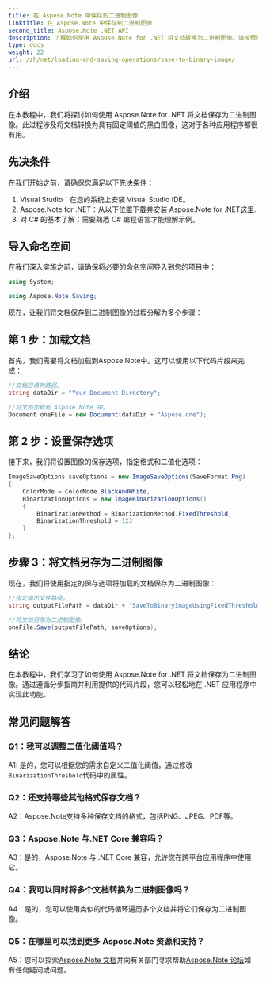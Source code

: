 ```yaml
---
title: 在 Aspose.Note 中保存到二进制图像
linktitle: 在 Aspose.Note 中保存到二进制图像
second_title: Aspose.Note .NET API
description: 了解如何使用 Aspose.Note for .NET 将文档转换为二进制图像。请按照我们的分步指南进行无缝集成。
type: docs
weight: 22
url: /zh/net/loading-and-saving-operations/save-to-binary-image/
---
```

## 介绍

在本教程中，我们将探讨如何使用 Aspose.Note for .NET 将文档保存为二进制图像。此过程涉及将文档转换为具有固定阈值的黑白图像，这对于各种应用程序都很有用。

## 先决条件

在我们开始之前，请确保您满足以下先决条件：

1. Visual Studio：在您的系统上安装 Visual Studio IDE。
2.  Aspose.Note for .NET：从以下位置下载并安装 Aspose.Note for .NET[这里](https://releases.aspose.com/note/net/).
3. 对 C# 的基本了解：需要熟悉 C# 编程语言才能理解示例。

## 导入命名空间

在我们深入实施之前，请确保将必要的命名空间导入到您的项目中：

```csharp
using System;

using Aspose.Note.Saving;

```

现在，让我们将文档保存到二进制图像的过程分解为多个步骤：

## 第 1 步：加载文档

首先，我们需要将文档加载到Aspose.Note中。这可以使用以下代码片段来完成：

```csharp
//文档目录的路径。
string dataDir = "Your Document Directory";

//将文档加载到 Aspose.Note 中。
Document oneFile = new Document(dataDir + "Aspose.one");
```

## 第 2 步：设置保存选项

接下来，我们将设置图像的保存选项，指定格式和二值化选项：

```csharp
ImageSaveOptions saveOptions = new ImageSaveOptions(SaveFormat.Png)
{
    ColorMode = ColorMode.BlackAndWhite,
    BinarizationOptions = new ImageBinarizationOptions()
    {
        BinarizationMethod = BinarizationMethod.FixedThreshold,
        BinarizationThreshold = 123
    }
};
```

## 步骤 3：将文档另存为二进制图像

现在，我们将使用指定的保存选项将加载的文档保存为二进制图像：

```csharp
//指定输出文件路径。
string outputFilePath = dataDir + "SaveToBinaryImageUsingFixedThreshold_out.png";

//将文档另存为二进制图像。
oneFile.Save(outputFilePath, saveOptions);
```

## 结论

在本教程中，我们学习了如何使用 Aspose.Note for .NET 将文档保存为二进制图像。通过遵循分步指南并利用提供的代码片段，您可以轻松地在 .NET 应用程序中实现此功能。

## 常见问题解答

### Q1：我可以调整二值化阈值吗？

A1: 是的，您可以根据您的需求自定义二值化阈值，通过修改`BinarizationThreshold`代码中的属性。

### Q2：还支持哪些其他格式保存文档？

A2：Aspose.Note支持多种保存文档的格式，包括PNG、JPEG、PDF等。

### Q3：Aspose.Note 与.NET Core 兼容吗？

A3：是的，Aspose.Note 与 .NET Core 兼容，允许您在跨平台应用程序中使用它。

### Q4：我可以同时将多个文档转换为二进制图像吗？

A4：是的，您可以使用类似的代码循环遍历多个文档并将它们保存为二进制图像。

### Q5：在哪里可以找到更多 Aspose.Note 资源和支持？

 A5：您可以探索[Aspose.Note 文档](https://reference.aspose.com/note/net/)并向有关部门寻求帮助[Aspose.Note 论坛](https://forum.aspose.com/c/note/28)如有任何疑问或问题。